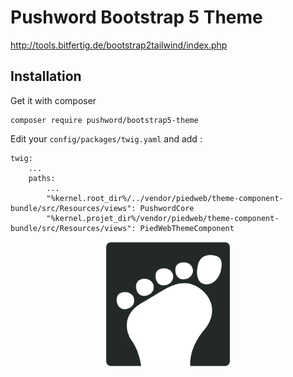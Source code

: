 # Pushword Bootstrap 5 Theme

http://tools.bitfertig.de/bootstrap2tailwind/index.php

## Installation

Get it with composer

```
composer require pushword/bootstrap5-theme
```

Edit your `config/packages/twig.yaml` and add :

```
twig:
    ...
    paths:
        ...
        "%kernel.root_dir%/../vendor/piedweb/theme-component-bundle/src/Resources/views": PushwordCore
        "%kernel.projet_dir%/vendor/piedweb/theme-component-bundle/src/Resources/views": PiedWebThemeComponent
```

<p align="center"><a href="https://piedweb.com" rel="dofollow">
<img src="https://raw.githubusercontent.com/PiedWeb/piedweb-devoluix-theme/master/src/img/logo_title.png" width="200" height="200" alt="PiedWeb.com" />
</a></p>
